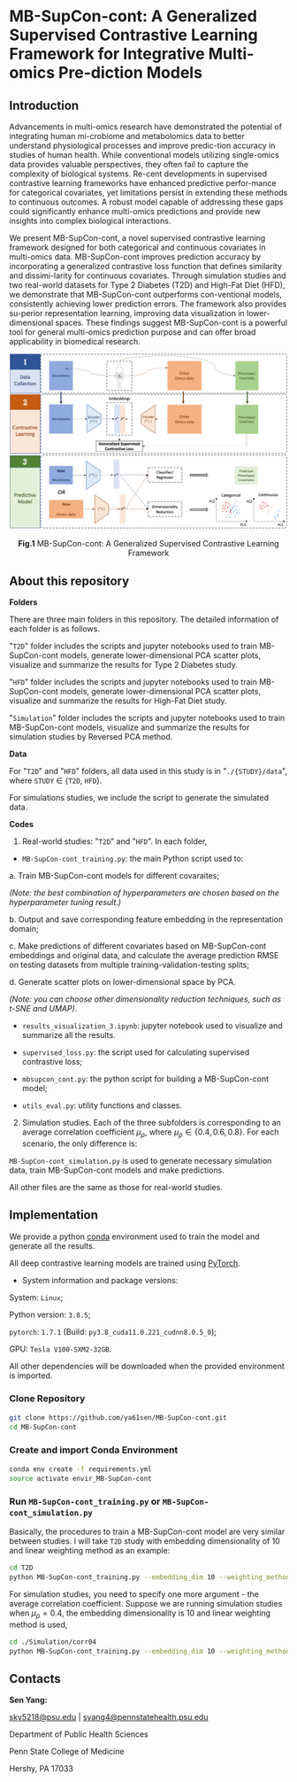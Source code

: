 # MB-SupCon-cont: A Generalized Supervised Contrastive Learning Framework for Integrative Multi-omics Pre-diction Models

## Introduction

Advancements in multi-omics research have demonstrated the potential of integrating human mi-crobiome and metabolomics data to better understand physiological processes and improve predic-tion accuracy in studies of human health. While conventional models utilizing single-omics data provides valuable perspectives, they often fail to capture the complexity of biological systems. Re-cent developments in supervised contrastive learning frameworks have enhanced predictive perfor-mance for categorical covariates, yet limitations persist in extending these methods to continuous outcomes. A robust model capable of addressing these gaps could significantly enhance multi-omics predictions and provide new insights into complex biological interactions.

We present MB-SupCon-cont, a novel supervised contrastive learning framework designed for both categorical and continuous covariates in multi-omics data. MB-SupCon-cont improves prediction accuracy by incorporating a generalized contrastive loss function that defines similarity and dissimi-larity for continuous covariates. Through simulation studies and two real-world datasets for Type 2 Diabetes (T2D) and High-Fat Diet (HFD), we demonstrate that MB-SupCon-cont outperforms con-ventional models, consistently achieving lower prediction errors. The framework also provides su-perior representation learning, improving data visualization in lower-dimensional spaces. These findings suggest MB-SupCon-cont is a powerful tool for general multi-omics prediction purpose and can offer broad applicability in biomedical research.

<p align="center">
  <img src="./framework.png" width="700" />
</p>

<p align="center">
  <b>Fig.1</b> MB-SupCon-cont: A Generalized Supervised Contrastive Learning Framework
</p>

## About this repository

**Folders**

There are three main folders in this repository. The detailed information of each folder is as follows.

"`T2D`" folder includes the scripts and jupyter notebooks used to train MB-SupCon-cont models, generate lower-dimensional PCA scatter plots, visualize and summarize the results for Type 2 Diabetes study.

"`HFD`" folder includes the scripts and jupyter notebooks used to train MB-SupCon-cont models, generate lower-dimensional PCA scatter plots, visualize and summarize the results for High-Fat Diet study.

"`Simulation`" folder includes the scripts and jupyter notebooks used to train MB-SupCon-cont models, visualize and summarize the results for simulation studies by Reversed PCA method.

**Data**

For "`T2D`" and "`HFD`" folders, all data used in this study is in "`./{STUDY}/data`", where `STUDY` $\in$ {`T2D`, `HFD`}.

For simulations studies, we include the script to generate the simulated data.

**Codes**

1.  Real-world studies: "`T2D`" and "`HFD`". In each folder,

- `MB-SupCon-cont_training.py`: the main Python script used to:

a. Train MB-SupCon-cont models for different covaraites;

*(Note: the best combination of hyperparameters are chosen based on the hyperparameter tuning result.)*

b. Output and save corresponding feature embedding in the representation domain;

c. Make predictions of different covariates based on MB-SupCon-cont embeddings and original data, and calculate the average prediction RMSE on testing datasets from multiple training-validation-testing splits;

d. Generate scatter plots on lower-dimensional space by PCA.

*(Note: you can choose other dimensionality reduction techniques, such as t-SNE and UMAP)*.

- `results_visualization_3.ipynb`: jupyter notebook used to visualize and summarize all the results.

- `supervised_loss.py`: the script used for calculating supervised contrastive loss;

- `mbsupcon_cont.py`: the python script for building a MB-SupCon-cont model;

- `utils_eval.py`: utility functions and classes.

2.  Simulation studies. Each of the three subfolders is corresponding to an average correlation coefficient $\mu_{\rho}$, where $\mu_{\rho}\in\{0.4,0.6,0.8\}$. For each scenario, the only difference is:

`MB-SupCon-cont_simulation.py` is used to generate necessary simulation data, train MB-SupCon-cont models and make predictions.

All other files are the same as those for real-world studies.

## Implementation

We provide a python [conda](https://docs.conda.io/projects/conda/en/latest/user-guide/tasks/manage-environments.html) environment used to train the model and generate all the results.

All deep contrastive learning models are trained using [PyTorch](https://pytorch.org/). 

- System information and package versions:

System: `Linux`;

Python version: `3.8.5`;

`pytorch`: `1.7.1` (Build: `py3.8_cuda11.0.221_cudnn8.0.5_0`);

GPU: `Tesla V100-SXM2-32GB`.

All other dependencies will be downloaded when the provided environment is imported.

### Clone Repository

```bash
git clone https://github.com/ya61sen/MB-SupCon-cont.git
cd MB-SupCon-cont
```

### Create and import Conda Environment

```bash
conda env create -f requirements.yml
source activate envir_MB-SupCon-cont
```

### Run `MB-SupCon-cont_training.py` or `MB-SupCon-cont_simulation.py`

Basically, the procedures to train a MB-SupCon-cont model are very similar between studies. I will take `T2D` study with embedding dimensionality of 10 and linear weighting method as an example:

```bash
cd T2D
python MB-SupCon-cont_training.py --embedding_dim 10 --weighting_method linear
```

For simulation studies, you need to specify one more argument - the average correlation coefficient. Suppose we are running simulation studies when $\mu_{\rho}=0.4$, the embedding dimensionality is 10 and linear weighting method is used,

```bash
cd ./Simulation/corr04
python MB-SupCon-cont_training.py --embedding_dim 10 --weighting_method linear --correlation_coefficient 0.85
```

## Contacts

**Sen Yang:**

sky5218@psu.edu | syang4@pennstatehealth.psu.edu

Department of Public Health Sciences

Penn State College of Medicine

Hershy, PA 17033





